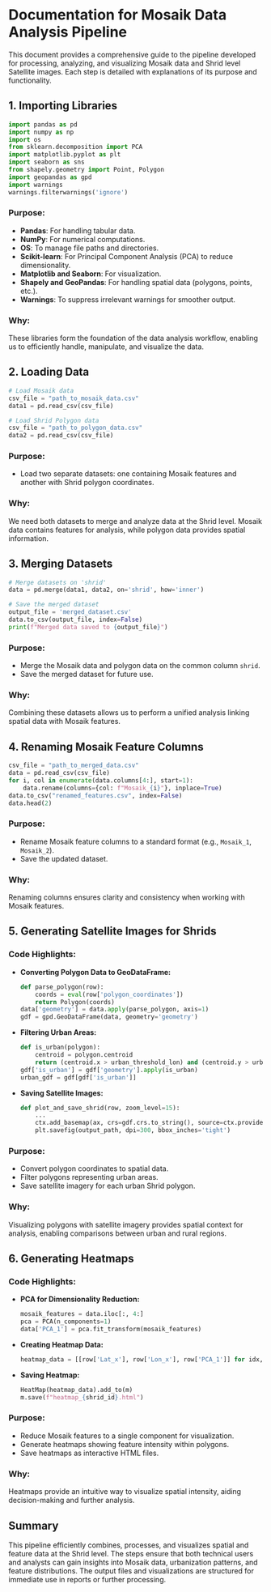 # Documentation for Mosaik Data Analysis Pipeline


This document provides a comprehensive guide to the pipeline developed for processing, analyzing, and visualizing Mosaik data and Shrid level Satellite images. Each step is detailed with explanations of its purpose and functionality.

## 1. Importing Libraries

```python
import pandas as pd
import numpy as np
import os
from sklearn.decomposition import PCA
import matplotlib.pyplot as plt
import seaborn as sns
from shapely.geometry import Point, Polygon
import geopandas as gpd
import warnings
warnings.filterwarnings('ignore')
```

### Purpose:
- **Pandas**: For handling tabular data.
- **NumPy**: For numerical computations.
- **OS**: To manage file paths and directories.
- **Scikit-learn**: For Principal Component Analysis (PCA) to reduce dimensionality.
- **Matplotlib and Seaborn**: For visualization.
- **Shapely and GeoPandas**: For handling spatial data (polygons, points, etc.).
- **Warnings**: To suppress irrelevant warnings for smoother output.

### Why:
These libraries form the foundation of the data analysis workflow, enabling us to efficiently handle, manipulate, and visualize the data.



## 2. Loading Data

```python
# Load Mosaik data
csv_file = "path_to_mosaik_data.csv"
data1 = pd.read_csv(csv_file)

# Load Shrid Polygon data
csv_file = "path_to_polygon_data.csv"
data2 = pd.read_csv(csv_file)
```

### Purpose:
- Load two separate datasets: one containing Mosaik features and another with Shrid polygon coordinates.

### Why:
We need both datasets to merge and analyze data at the Shrid level. Mosaik data contains features for analysis, while polygon data provides spatial information.



## 3. Merging Datasets

```python
# Merge datasets on 'shrid'
data = pd.merge(data1, data2, on='shrid', how='inner')

# Save the merged dataset
output_file = 'merged_dataset.csv'
data.to_csv(output_file, index=False)
print(f"Merged data saved to {output_file}")
```

### Purpose:
- Merge the Mosaik data and polygon data on the common column `shrid`.
- Save the merged dataset for future use.

### Why:
Combining these datasets allows us to perform a unified analysis linking spatial data with Mosaik features.



## 4. Renaming Mosaik Feature Columns

```python
csv_file = "path_to_merged_data.csv"
data = pd.read_csv(csv_file)
for i, col in enumerate(data.columns[4:], start=1):
    data.rename(columns={col: f"Mosaik_{i}"}, inplace=True)
data.to_csv("renamed_features.csv", index=False)
data.head(2)
```

### Purpose:
- Rename Mosaik feature columns to a standard format (e.g., `Mosaik_1`, `Mosaik_2`).
- Save the updated dataset.

### Why:
Renaming columns ensures clarity and consistency when working with Mosaik features.



## 5. Generating Satellite Images for Shrids

### Code Highlights:
- **Converting Polygon Data to GeoDataFrame:**
  ```python
  def parse_polygon(row):
      coords = eval(row['polygon_coordinates'])
      return Polygon(coords)
  data['geometry'] = data.apply(parse_polygon, axis=1)
  gdf = gpd.GeoDataFrame(data, geometry='geometry')
  ```

- **Filtering Urban Areas:**
  ```python
  def is_urban(polygon):
      centroid = polygon.centroid
      return (centroid.x > urban_threshold_lon) and (centroid.y > urban_threshold_lat)
  gdf['is_urban'] = gdf['geometry'].apply(is_urban)
  urban_gdf = gdf[gdf['is_urban']]
  ```

- **Saving Satellite Images:**
  ```python
  def plot_and_save_shrid(row, zoom_level=15):
      ...
      ctx.add_basemap(ax, crs=gdf.crs.to_string(), source=ctx.providers.Esri.WorldImagery, attribution=False, zoom=zoom_level)
      plt.savefig(output_path, dpi=300, bbox_inches='tight')
  ```

### Purpose:
- Convert polygon coordinates to spatial data.
- Filter polygons representing urban areas.
- Save satellite imagery for each urban Shrid polygon.

### Why:
Visualizing polygons with satellite imagery provides spatial context for analysis, enabling comparisons between urban and rural regions.



## 6. Generating Heatmaps

### Code Highlights:
- **PCA for Dimensionality Reduction:**
  ```python
  mosaik_features = data.iloc[:, 4:]
  pca = PCA(n_components=1)
  data['PCA_1'] = pca.fit_transform(mosaik_features)
  ```

- **Creating Heatmap Data:**
  ```python
  heatmap_data = [[row['Lat_x'], row['Lon_x'], row['PCA_1']] for idx, row in selected_data.iterrows() if selected_polygon.contains(Point(row['Lon_x'], row['Lat_x']))]
  ```

- **Saving Heatmap:**
  ```python
  HeatMap(heatmap_data).add_to(m)
  m.save(f"heatmap_{shrid_id}.html")
  ```

### Purpose:
- Reduce Mosaik features to a single component for visualization.
- Generate heatmaps showing feature intensity within polygons.
- Save heatmaps as interactive HTML files.

### Why:
Heatmaps provide an intuitive way to visualize spatial intensity, aiding decision-making and further analysis.



## Summary
This pipeline efficiently combines, processes, and visualizes spatial and feature data at the Shrid level. The steps ensure that both technical users and analysts can gain insights into Mosaik data, urbanization patterns, and feature distributions. The output files and visualizations are structured for immediate use in reports or further processing.